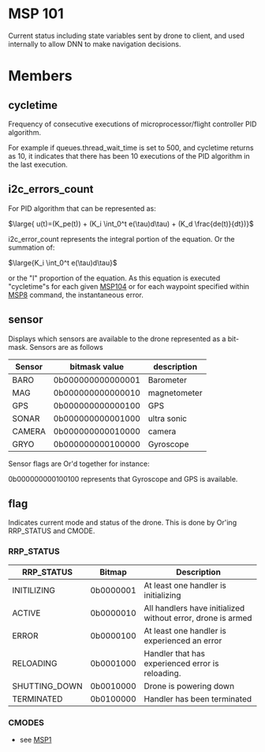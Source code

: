 # MSP 101

Current status including state variables sent by drone to client,  and used internally to allow
DNN to make navigation decisions.

# Members

## cycletime

Frequency of consecutive executions of microprocessor/flight controller PID algorithm.

For example if queues.thread_wait_time is set to 500,  and cycletime returns as 10, it indicates
that there has been 10 executions of the PID algorithm in the last execution.

## i2c_errors_count

For PID algorithm that can be represented as:

$\large{ u(t)=(K_pe(t)) + (K_i \int_0^t e(\tau)d\tau) + (K_d \frac{de(t)}{dt})}$

i2c_error_count represents the integral portion of the equation. Or the summation of:

$\large{K_i \int_0^t e(\tau)d\tau}$

or the "I" proportion of the equation. As this equation is executed "cycletime"s for each given
[MSP104](msp101.md) or for each waypoint specified within [MSP8](msp8.md) command, the instantaneous
error.

## sensor

Displays which sensors are available to the drone represented as a bit-mask. Sensors are as follows

| Sensor   | bitmask value     | description   |
|----------|-------------------|---------------|
| BARO     | 0b000000000000001 | Barometer     |
| MAG      | 0b000000000000010 | magnetometer  |
| GPS      | 0b000000000000100 | GPS           |
| SONAR    | 0b000000000001000 | ultra sonic   |
| CAMERA   | 0b000000000010000 | camera        |
| GRYO     | 0b000000000100000 | Gyroscope     |

Sensor flags are Or'd together for instance:

0b000000000100100 represents that Gyroscope and GPS is available.

## flag 

Indicates current mode and status of the drone. This is done by Or'ing RRP_STATUS and CMODE.

### RRP_STATUS

| RRP_STATUS    | Bitmap     | Description                                                 |
|---------------|------------|-------------------------------------------------------------|
| INITILIZING   | 0b0000001  | At least one handler is initializing                        |
| ACTIVE        | 0b0000010  | All handlers have initialized without error, drone is armed |
| ERROR         | 0b0000100  | At least one handler is experienced an error                |
| RELOADING     | 0b0001000  | Handler that has experienced error is reloading.            |
| SHUTTING_DOWN | 0b0010000  | Drone is powering down                                      |
| TERMINATED    | 0b0100000  | Handler has been terminated                                 |

### CMODES 

- see [MSP1](msp1.md)